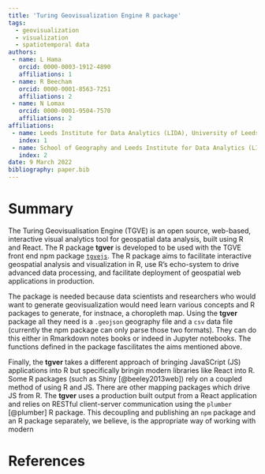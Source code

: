 ```yaml
---
title: 'Turing Geovisualization Engine R package'
tags:
  - geovisualization
  - visualization
  - spatiotemporal data
authors:
 - name: L Hama
   orcid: 0000-0003-1912-4890
   affiliations: 1
 - name: R Beecham
   orcid: 0000-0001-8563-7251
   affiliations: 2
 - name: N Lomax
   orcid: 0000-0001-9504-7570
   affiliations: 2
affiliations:
 - name: Leeds Institute for Data Analytics (LIDA), University of Leeds
   index: 1
 - name: School of Geography and Leeds Institute for Data Analytics (LIDA), University of Leeds
   index: 2
date: 9 March 2022
bibliography: paper.bib
---
```


# Summary

The Turing Geovisualisation Engine (TGVE) is an open source, web-based, interactive visual analytics tool for geospatial data analysis, built using R and React. The R package **tgver** is developed to be used with the TGVE front end npm package [`tgvejs`](https://www.npmjs.com/package/@tgve/tgvejs). The R package aims to facilitate interactive geospatial analysis and visualization in R, use R’s echo-system to drive advanced data processing, and facilitate deployment of geospatial web applications in production.

The package is needed because data scientists and researchers who would want to generate geovisualization would need learn various concepts and R packages to generate, for instnace, a choropleth map. Using the **tgver** package all they need is a `.geojson` geography file and a `csv` data file (currently the npm package can only parse those two formats). They can do this either in Rmarkdown notes books or indeed in Jupyter notebooks. The functions defined in the package fascilitates the aims mentioned above.

Finally, the **tgver** takes a different approach of bringing JavaSCript (JS) applications into R but specifically bringin modern libraries like React into R. Some R packages (such as Shiny [@beeley2013web]) rely on a coupled method of using R and JS. There are other mapping packages which drive JS from R. The **tgver** uses a production built output from a React application and relies on RESTful client-server communication using the `plumber` [@plumber] R package. This decoupling and publishing an `npm` package and an R package separately, we believe, is the appropriate way of working with modern

# References

